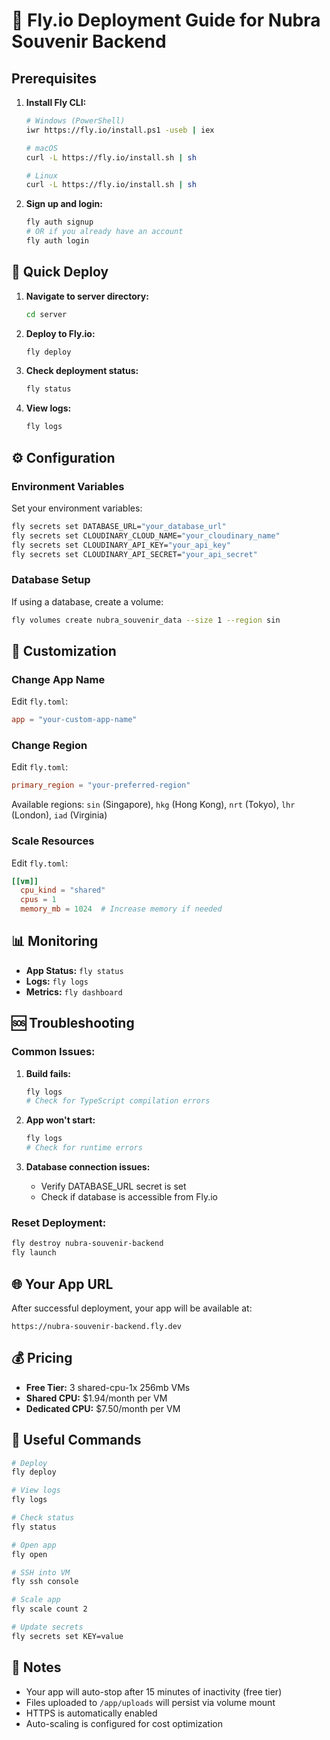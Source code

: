 # 🚀 Fly.io Deployment Guide for Nubra Souvenir Backend

## Prerequisites

1. **Install Fly CLI:**
   ```bash
   # Windows (PowerShell)
   iwr https://fly.io/install.ps1 -useb | iex
   
   # macOS
   curl -L https://fly.io/install.sh | sh
   
   # Linux
   curl -L https://fly.io/install.sh | sh
   ```

2. **Sign up and login:**
   ```bash
   fly auth signup
   # OR if you already have an account
   fly auth login
   ```

## 🚀 Quick Deploy

1. **Navigate to server directory:**
   ```bash
   cd server
   ```

2. **Deploy to Fly.io:**
   ```bash
   fly deploy
   ```

3. **Check deployment status:**
   ```bash
   fly status
   ```

4. **View logs:**
   ```bash
   fly logs
   ```

## ⚙️ Configuration

### Environment Variables
Set your environment variables:
```bash
fly secrets set DATABASE_URL="your_database_url"
fly secrets set CLOUDINARY_CLOUD_NAME="your_cloudinary_name"
fly secrets set CLOUDINARY_API_KEY="your_api_key"
fly secrets set CLOUDINARY_API_SECRET="your_api_secret"
```

### Database Setup
If using a database, create a volume:
```bash
fly volumes create nubra_souvenir_data --size 1 --region sin
```

## 🔧 Customization

### Change App Name
Edit `fly.toml`:
```toml
app = "your-custom-app-name"
```

### Change Region
Edit `fly.toml`:
```toml
primary_region = "your-preferred-region"
```

Available regions: `sin` (Singapore), `hkg` (Hong Kong), `nrt` (Tokyo), `lhr` (London), `iad` (Virginia)

### Scale Resources
Edit `fly.toml`:
```toml
[[vm]]
  cpu_kind = "shared"
  cpus = 1
  memory_mb = 1024  # Increase memory if needed
```

## 📊 Monitoring

- **App Status:** `fly status`
- **Logs:** `fly logs`
- **Metrics:** `fly dashboard`

## 🆘 Troubleshooting

### Common Issues:

1. **Build fails:**
   ```bash
   fly logs
   # Check for TypeScript compilation errors
   ```

2. **App won't start:**
   ```bash
   fly logs
   # Check for runtime errors
   ```

3. **Database connection issues:**
   - Verify DATABASE_URL secret is set
   - Check if database is accessible from Fly.io

### Reset Deployment:
```bash
fly destroy nubra-souvenir-backend
fly launch
```

## 🌐 Your App URL

After successful deployment, your app will be available at:
```
https://nubra-souvenir-backend.fly.dev
```

## 💰 Pricing

- **Free Tier:** 3 shared-cpu-1x 256mb VMs
- **Shared CPU:** $1.94/month per VM
- **Dedicated CPU:** $7.50/month per VM

## 🔗 Useful Commands

```bash
# Deploy
fly deploy

# View logs
fly logs

# Check status
fly status

# Open app
fly open

# SSH into VM
fly ssh console

# Scale app
fly scale count 2

# Update secrets
fly secrets set KEY=value
```

## 📝 Notes

- Your app will auto-stop after 15 minutes of inactivity (free tier)
- Files uploaded to `/app/uploads` will persist via volume mount
- HTTPS is automatically enabled
- Auto-scaling is configured for cost optimization
